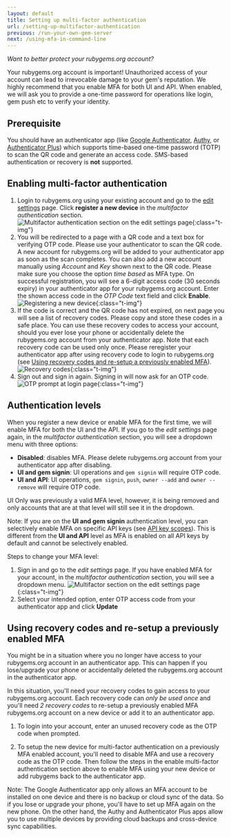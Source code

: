 ```yaml
---
layout: default
title: Setting up multi-factor authentication
url: /setting-up-multifactor-authentication
previous: /run-your-own-gem-server
next: /using-mfa-in-command-line
---
```


<em class="t-gray">Want to better protect your rubygems.org account?</em>

Your rubygems.org account is important! Unauthorized access of your account
can lead to irrevocable damage to your gem's reputation. We highly recommend
that you enable MFA for both UI and API. When enabled, we will ask you to provide a
one-time password for operations like login, gem push etc to verify your
identity.

## Prerequisite

You should have an authenticator app (like [Google Authenticator](https://support.google.com/accounts/answer/1066447),
[Authy](https://authy.com/download/), or [Authenticator Plus](https://www.authenticatorplus.com)) which
supports time-based one-time password (TOTP) to scan the QR code and generate
an access code. SMS-based authentication or recovery is **not** supported.

## Enabling multi-factor authentication

1. Login to rubygems.org using your existing account and go to the [edit settings](https://rubygems.org/settings/edit) page.
Click **register a new device** in the _multifactor authentication_ section.
    ![Multifactor authentication section on the edit settings page](/images/enabling_mfa_step1.png){:class="t-img"}
2. You will be redirected to a page with a QR code and a text box for verifying OTP
code. Please use your authenticator to scan the QR code. A new account for rubygems.org will be
added to your authenticator app as soon as the scan completes.
You can also add a new account manually using _Account_ and _Key_ shown next to the QR code.
Please make sure you choose the option _time based_ as MFA type.
On successful registration, you will see a 6-digit access code (30
seconds expiry) in your authenticator app for your rubygems.org account.
Enter the shown access code in the _OTP Code_ text field and click **Enable**.
    ![Registering a new device](/images/enabling_mfa_step2.png){:class="t-img"}
3. If the code is correct and the QR code has not expired, on next page you will see a list of recovery
codes. Please copy and store these codes in a safe place. You can use these recovery
codes to access your account, should you ever lose your phone or accidentally delete the
rubygems.org account from your authenticator app. Note that each recovery code can be used
only once. Please reregister your authenticator app after using recovery code to
login to rubygems.org (see [Using recovery codes and re-setup a previously enabled MFA](#using-recovery-codes-and-re-setup-a-previously-enabled-mfa)).
    ![Recovery codes](/images/enabling_mfa_step3.png){:class="t-img"}
4. Sign out and sign in again. Signing in will now ask for an OTP code.
    ![OTP prompt at login page](/images/mfa_login.png){:class="t-img"}

## Authentication levels

When you register a new device or enable MFA for the first time, we will enable
MFA for both the UI and the API. If you go to the _edit settings_ page again, in the _multifactor authentication_ section, you
will see a dropdown menu with three options:

- **Disabled**: disables MFA. Please delete rubygems.org account from your authenticator app after disabling.
- **UI and gem signin**: UI operations and `gem signin` will require OTP code.
- **UI and API**: UI operations, `gem signin`, `push`, `owner --add` and `owner --remove` will require OTP code.

UI Only was previously a valid MFA level, however, it is being removed and only accounts that are at that level will still see it in the dropdown.

Note: If you are on the **UI and gem signin** authentication level,
you can selectively enable MFA on specific API keys (see [API key scopes](http://guides.rubygems.org/api-key-scopes/#/#enable-mfa-on-specific-api-keys)).
This is different from the **UI and API** level as MFA is enabled on all API keys by default and cannot be selectively enabled.

Steps to change your MFA level:

1. Sign in and go to the _edit settings_ page. If you have enabled MFA for your account,
in the _multifactor authentication_ section, you will see a dropdown menu.
    ![Multifactor section on the edit settings page](/images/changing_mfa_step1.png){:class="t-img"}
2. Select your intended option, enter OTP access code from your authenticator app and click **Update**

## Using recovery codes and re-setup a previously enabled MFA

You might be in a situation where you no longer have access to your rubygems.org account in an
authenticator app. This can happen if you lose/upgrade your phone or accidentally deleted
the rubygems.org account in the authenticator app.

In this situation, you'll need your recovery codes to gain access to your rubygems.org account.
Each recovery code can *only be used once* and you'll need *2 recovery codes* to re-setup
a previously enabled MFA rubygems.org account on a new device or add it to an authenticator app.

1. To login into your account, enter an unused recovery code as the OTP code when prompted.

2. To setup the new device for multi-factor authentication on a previously MFA enabled account,
you'll need to disable MFA and use a recovery code as the OTP code. Then follow the steps in
the enable multi-factor authentication section above to enable MFA using your new device or
add rubygems back to the authenticator app.

Note: The Google Authenticator app only allows an MFA account to be installed on one device
and there is no backup or cloud sync of the data. So if you lose or upgrade your phone, you'll
have to set up MFA again on the new phone. On the other hand, the Authy and Authenticator Plus
apps allow you to use multiple devices by providing cloud backups and cross-device sync
capabilities.
